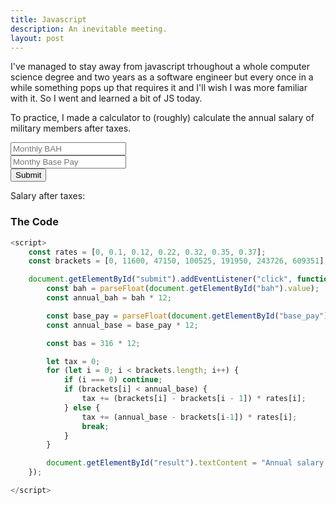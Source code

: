 ```yaml
---
title: Javascript
description: An inevitable meeting.
layout: post
---
```


I've managed to stay away from javascript trhoughout a whole computer science degree and two years as a software engineer but every once in a while something pops up that requires it and I'll wish I was more familiar with it. So I went and learned a bit of JS today.

To practice, I made a calculator to (roughly) calculate the annual salary of military members after taxes.

<input type="number" id="bah" placeholder="Monthly BAH"/><br>
<input type="number" id="base_pay" placeholder="Monthy Base Pay"/><br>
<button id="submit">Submit</button>

<p>Salary after taxes: <strong id="result"></strong></p>

<script>
    const rates = [0, 0.1, 0.12, 0.22, 0.32, 0.35, 0.37];
    const brackets = [0, 11600, 47150, 100525, 191950, 243726, 609351];

    document.getElementById("submit").addEventListener("click", function() {
        
        const bah = parseFloat(document.getElementById("bah").value);
        const annual_bah = bah * 12;

        const base_pay = parseFloat(document.getElementById("base_pay").value);
        const annual_base = base_pay * 12;

        const bas = 316 * 12;

        let tax = 0;
        for (let i = 0; i < brackets.length; i++) {
            if (i === 0) continue;
            if (brackets[i] < annual_base) {
                tax += (brackets[i] - brackets[i - 1]) * rates[i];
            } else {
                tax += (annual_base - brackets[i-1]) * rates[i];
                break;
            }
        }

        document.getElementById("result").textContent = (annual_base + bas + annual_bah - tax);
    });
</script>

### The Code
```javascript
<script>
    const rates = [0, 0.1, 0.12, 0.22, 0.32, 0.35, 0.37];
    const brackets = [0, 11600, 47150, 100525, 191950, 243726, 609351];

    document.getElementById("submit").addEventListener("click", function() {
        const bah = parseFloat(document.getElementById("bah").value);
        const annual_bah = bah * 12;

        const base_pay = parseFloat(document.getElementById("base_pay").value);
        const annual_base = base_pay * 12;

        const bas = 316 * 12;

        let tax = 0;
        for (let i = 0; i < brackets.length; i++) {
            if (i === 0) continue;
            if (brackets[i] < annual_base) {
                tax += (brackets[i] - brackets[i - 1]) * rates[i];
            } else {
                tax += (annual_base - brackets[i-1]) * rates[i];
                break;
            }
        }

        document.getElementById("result").textContent = "Annual salary after taxes: " + (annual_base + bas + annual_bah - tax);
    });

</script>
```
